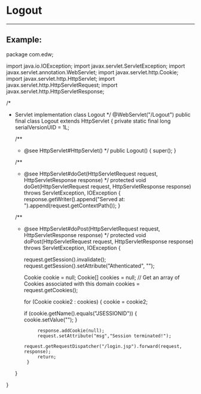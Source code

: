 # Logout 
-------

## Example:


package com.edw;

import java.io.IOException;
import javax.servlet.ServletException;
import javax.servlet.annotation.WebServlet;
import javax.servlet.http.Cookie;
import javax.servlet.http.HttpServlet;
import javax.servlet.http.HttpServletRequest;
import javax.servlet.http.HttpServletResponse;

/*
 - Servlet implementation class Logout
*/
@WebServlet("/Logout")
public final class Logout extends HttpServlet {
	private static final long serialVersionUID = 1L;
       
    /**
     * @see HttpServlet#HttpServlet()
     */
    public Logout() {
        super();
    }

	/**
	 * @see HttpServlet#doGet(HttpServletRequest request, HttpServletResponse response)
	 */
	protected void doGet(HttpServletRequest request, HttpServletResponse response) throws ServletException, IOException {
		response.getWriter().append("Served at: ").append(request.getContextPath());
	}

	/**
	 * @see HttpServlet#doPost(HttpServletRequest request, HttpServletResponse response)
	 */
	protected void doPost(HttpServletRequest request, HttpServletResponse response) throws ServletException, IOException {
		
		request.getSession().invalidate();
		request.getSession().setAttribute("Athenticated", "");
		
		 Cookie cookie = null;
   	  	 Cookie[] cookies = null;
         // Get an array of Cookies associated with this domain
         cookies = request.getCookies();
             
         for (Cookie cookie2 : cookies) {
             cookie = cookie2;
             
         if (cookie.getName().equals("JSESSIONID"))
         {        	 
       		 	cookie.setValue("");
         }
         
        	    response.addCookie(null);
        		request.setAttribute("msg","Session terminated!");
        		request.getRequestDispatcher("/login.jsp").forward(request, response);
     		    return;
        	}
         
	}

}
